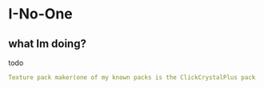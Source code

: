 # I-No-One
## what Im doing?
todo
```yml
Texture pack maker(one of my known packs is the ClickCrystalPlus pack

```
